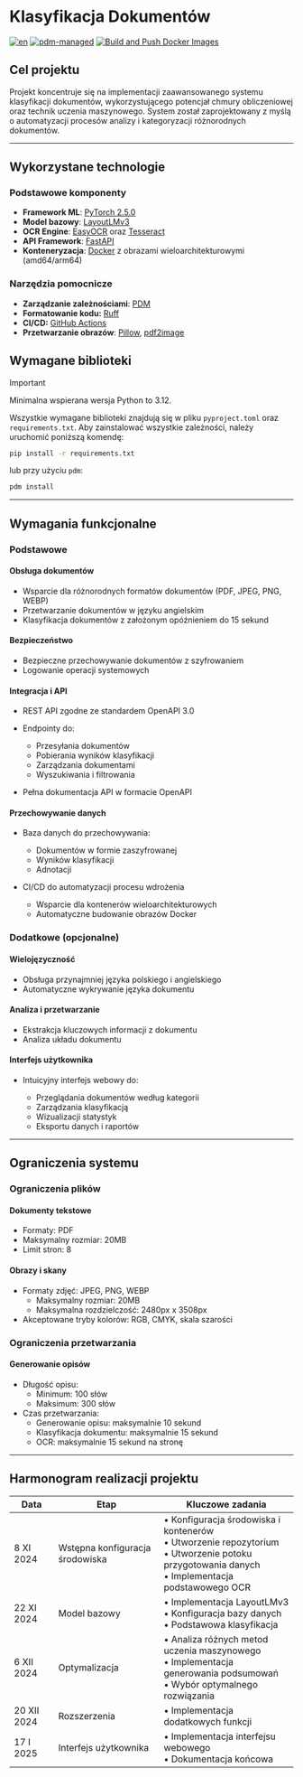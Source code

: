 # Klasyfikacja Dokumentów

[![en](https://img.shields.io/badge/lang-en-green.svg)](./README.en.md)
[![pdm-managed](https://img.shields.io/endpoint?url=https%3A%2F%2Fcdn.jsdelivr.net%2Fgh%2Fpdm-project%2F.github%2Fbadge.json)](https://pdm-project.org)
[![Build and Push Docker Images](https://github.com/c0deplayer/DocumentClassification/actions/workflows/docker-build.yml/badge.svg?branch=main)](https://github.com/c0deplayer/DocumentClassification/actions/workflows/docker-build.yml)

## Cel projektu

Projekt koncentruje się na implementacji zaawansowanego systemu klasyfikacji dokumentów, wykorzystującego potencjał chmury obliczeniowej oraz technik uczenia maszynowego. System został zaprojektowany z myślą o automatyzacji procesów analizy i kategoryzacji różnorodnych dokumentów.

---

## Wykorzystane technologie

### Podstawowe komponenty
- **Framework ML**: [PyTorch 2.5.0](https://pytorch.org/)
- **Model bazowy**: [LayoutLMv3](https://huggingface.co/microsoft/layoutlmv3-base)
- **OCR Engine**: [EasyOCR](https://github.com/JaidedAI/EasyOCR) oraz [Tesseract](https://github.com/tesseract-ocr/tesseract)
- **API Framework**: [FastAPI](https://fastapi.tiangolo.com/)
- **Konteneryzacja**: [Docker](https://www.docker.com/) z obrazami wieloarchitekturowymi (amd64/arm64)

### Narzędzia pomocnicze
- **Zarządzanie zależnościami**: [PDM](https://pdm-project.org/en/latest/)
- **Formatowanie kodu:** [Ruff](https://docs.astral.sh/ruff/)
- **CI/CD:** [GitHub Actions](https://docs.github.com/en/actions)
- **Przetwarzanie obrazów**: [Pillow](https://python-pillow.org/), [pdf2image](https://pdf2image.readthedocs.io/en/latest/index.html)
  
## Wymagane biblioteki

> [!IMPORTANT]
> Minimalna wspierana wersja Python to 3.12.

Wszystkie wymagane biblioteki znajdują się w pliku `pyproject.toml` oraz `requirements.txt`. Aby zainstalować wszystkie
zależności, należy uruchomić poniższą komendę:

```bash
pip install -r requirements.txt
```

lub przy użyciu `pdm`:

```bash
pdm install
```
---

## Wymagania funkcjonalne

### Podstawowe

#### Obsługa dokumentów

* Wsparcie dla różnorodnych formatów dokumentów (PDF, JPEG, PNG, WEBP)
* Przetwarzanie dokumentów w języku angielskim
* Klasyfikacja dokumentów z założonym opóźnieniem do 15 sekund

#### Bezpieczeństwo

* Bezpieczne przechowywanie dokumentów z szyfrowaniem
* Logowanie operacji systemowych

#### Integracja i API

* REST API zgodne ze standardem OpenAPI 3.0

* Endpointy do:
    - Przesyłania dokumentów
    - Pobierania wyników klasyfikacji
    - Zarządzania dokumentami
    - Wyszukiwania i filtrowania

* Pełna dokumentacja API w formacie OpenAPI

#### Przechowywanie danych

* Baza danych do przechowywania:
    - Dokumentów w formie zaszyfrowanej
    - Wyników klasyfikacji
    - Adnotacji

* CI/CD do automatyzacji procesu wdrożenia
  - Wsparcie dla kontenerów wieloarchitekturowych
  - Automatyczne budowanie obrazów Docker

### Dodatkowe (opcjonalne)

#### Wielojęzyczność

* Obsługa przynajmniej języka polskiego i angielskiego
* Automatyczne wykrywanie języka dokumentu

#### Analiza i przetwarzanie

* Ekstrakcja kluczowych informacji z dokumentu
* Analiza układu dokumentu

#### Interfejs użytkownika

* Intuicyjny interfejs webowy do:

    - Przeglądania dokumentów według kategorii
    - Zarządzania klasyfikacją
    - Wizualizacji statystyk
    - Eksportu danych i raportów

---

## Ograniczenia systemu

### Ograniczenia plików

#### Dokumenty tekstowe

* Formaty: PDF
* Maksymalny rozmiar: 20MB
* Limit stron: 8

#### Obrazy i skany

* Formaty zdjęć: JPEG, PNG, WEBP
    - Maksymalny rozmiar: 20MB
    - Maksymalna rozdzielczość: 2480px x 3508px
* Akceptowane tryby kolorów: RGB, CMYK, skala szarości

### Ograniczenia przetwarzania

#### Generowanie opisów

* Długość opisu:
    - Minimum: 100 słów
    - Maksimum: 300 słów
* Czas przetwarzania:
    - Generowanie opisu: maksymalnie 10 sekund
    - Klasyfikacja dokumentu: maksymalnie 15 sekund
    - OCR: maksymalnie 15 sekund na stronę

---

## Harmonogram realizacji projektu

| Data        | Etap                            | Kluczowe zadania                                                                                                                          |
|-------------|---------------------------------|-------------------------------------------------------------------------------------------------------------------------------------------|
| 8 XI 2024   | Wstępna konfiguracja środowiska | • Konfiguracja środowiska i kontenerów<br>• Utworzenie repozytorium<br>• Utworzenie potoku przygotowania danych<br>• Implementacja podstawowego OCR<br> |
| 22 XI 2024  | Model bazowy      | • Implementacja LayoutLMv3<br>• Konfiguracja bazy danych<br>• Podstawowa klasyfikacja                                                  |
| 6 XII 2024  | Optymalizacja            | • Analiza różnych metod uczenia maszynowego<br>• Implementacja generowania podsumowań<br>• Wybór optymalnego rozwiązania                        |
| 20 XII 2024 | Rozszerzenia    | • Implementacja dodatkowych funkcji                                                                 |
| 17 I 2025   | Interfejs użytkownika           | • Implementacja interfejsu webowego<br>• Dokumentacja końcowa                                                                             |
